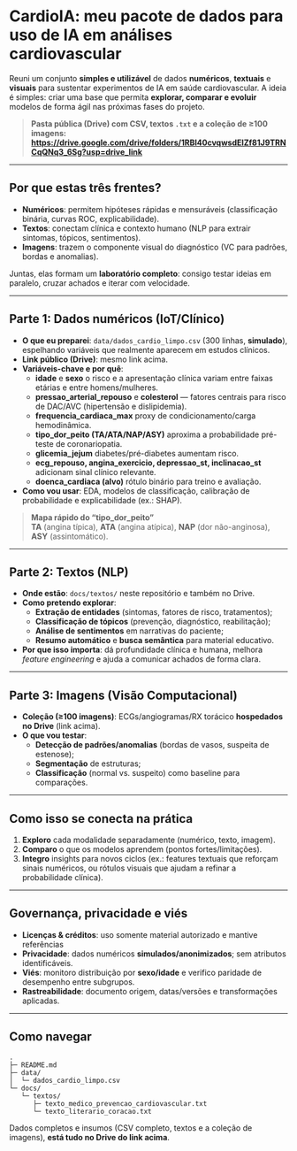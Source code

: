 # CardioIA: meu pacote de dados para uso de IA em análises cardiovascular

Reuni um conjunto **simples e utilizável** de dados **numéricos**, **textuais** e **visuais** para sustentar experimentos de IA em saúde cardiovascular. A ideia é simples: criar uma base que permita **explorar, comparar e evoluir** modelos de forma ágil nas próximas fases do projeto.

> **Pasta pública (Drive) com CSV, textos `.txt` e a coleção de ≥100 imagens:**  
> **https://drive.google.com/drive/folders/1RBI40cvqwsdEIZf81J9TRNCqQNq3_6Sg?usp=drive_link**

---

## Por que estas três frentes?

- **Numéricos**: permitem hipóteses rápidas e mensuráveis (classificação binária, curvas ROC, explicabilidade).  
- **Textos**: conectam clínica e contexto humano (NLP para extrair sintomas, tópicos, sentimentos).  
- **Imagens**: trazem o componente visual do diagnóstico (VC para padrões, bordas e anomalias).

Juntas, elas formam um **laboratório completo**: consigo testar ideias em paralelo, cruzar achados e iterar com velocidade.

---

## Parte 1: Dados numéricos (IoT/Clínico)

- **O que eu preparei**: `data/dados_cardio_limpo.csv` (300 linhas, **simulado**), espelhando variáveis que realmente aparecem em estudos clínicos.
- **Link público (Drive)**: mesmo link acima.
- **Variáveis-chave e por quê**:
  - **idade** e **sexo** o risco e a apresentação clínica variam entre faixas etárias e entre homens/mulheres.  
  - **pressao_arterial_repouso** e **colesterol** — fatores centrais para risco de DAC/AVC (hipertensão e dislipidemia).  
  - **frequencia_cardiaca_max** proxy de condicionamento/carga hemodinâmica.  
  - **tipo_dor_peito (TA/ATA/NAP/ASY)** aproxima a probabilidade pré-teste de coronariopatia.  
  - **glicemia_jejum** diabetes/pré-diabetes aumentam risco.  
  - **ecg_repouso, angina_exercicio, depressao_st, inclinacao_st** adicionam sinal clínico relevante.  
  - **doenca_cardiaca (alvo)** rótulo binário para treino e avaliação.
- **Como vou usar**: EDA, modelos de classificação, calibração de probabilidade e explicabilidade (ex.: SHAP).

> **Mapa rápido do “tipo_dor_peito”**  
> **TA** (angina típica), **ATA** (angina atípica), **NAP** (dor não-anginosa), **ASY** (assintomático).

---

## Parte 2: Textos (NLP)

- **Onde estão**: `docs/textos/` neste repositório e também no Drive.  
- **Como pretendo explorar**:
  - **Extração de entidades** (sintomas, fatores de risco, tratamentos);  
  - **Classificação de tópicos** (prevenção, diagnóstico, reabilitação);  
  - **Análise de sentimentos** em narrativas do paciente;  
  - **Resumo automático** e **busca semântica** para material educativo.
- **Por que isso importa**: dá profundidade clínica e humana, melhora *feature engineering* e ajuda a comunicar achados de forma clara.

---

## Parte 3: Imagens (Visão Computacional)

- **Coleção (≥100 imagens)**: ECGs/angiogramas/RX torácico **hospedados no Drive** (link acima).  
- **O que vou testar**:
  - **Detecção de padrões/anomalias** (bordas de vasos, suspeita de estenose);  
  - **Segmentação** de estruturas;  
  - **Classificação** (normal vs. suspeito) como baseline para comparações.

---

## Como isso se conecta na prática

1. **Exploro** cada modalidade separadamente (numérico, texto, imagem).  
2. **Comparo** o que os modelos aprendem (pontos fortes/limitações).  
3. **Integro** insights para novos ciclos (ex.: features textuais que reforçam sinais numéricos, ou rótulos visuais que ajudam a refinar a probabilidade clínica).

---

## Governança, privacidade e viés

- **Licenças & créditos**: uso somente material autorizado e mantive referências
- **Privacidade**: dados numéricos **simulados/anonimizados**; sem atributos identificáveis.  
- **Viés**: monitoro distribuição por **sexo/idade** e verifico paridade de desempenho entre subgrupos.  
- **Rastreabilidade**: documento origem, datas/versões e transformações aplicadas.

---

## Como navegar

```
.
├─ README.md
├─ data/
│  └─ dados_cardio_limpo.csv
└─ docs/
   └─ textos/
      ├─ texto_medico_prevencao_cardiovascular.txt
      └─ texto_literario_coracao.txt
```

Dados completos e insumos (CSV completo, textos e a coleção de imagens), **está tudo no Drive do link acima**.
